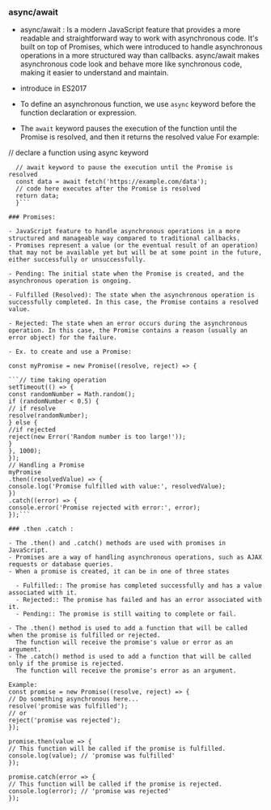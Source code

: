 ### async/await

- async/await : Is a modern JavaScript feature that provides a more readable and straightforward way to work with asynchronous code. It's built on top of Promises, which were introduced to handle asynchronous operations in a more structured way than callbacks. async/await makes asynchronous code look and behave more like synchronous code, making it easier to understand and maintain.

- introduce in ES2017

- To define an asynchronous function, we use `async` keyword before the function declaration or expression.
- The `await` keyword pauses the execution of the function until the Promise is resolved, and then it returns the resolved value
  For example:

// declare a function using async keyword

````- async function fetchData() {
  // await keyword to pause the execution until the Promise is resolved
  const data = await fetch('https://example.com/data');
  // code here executes after the Promise is resolved
  return data;
  }```

### Promises:

- JavaScript feature to handle asynchronous operations in a more structured and manageable way compared to traditional callbacks.
- Promises represent a value (or the eventual result of an operation) that may not be available yet but will be at some point in the future, either successfully or unsuccessfully.

- Pending: The initial state when the Promise is created, and the asynchronous operation is ongoing.

- Fulfilled (Resolved): The state when the asynchronous operation is successfully completed. In this case, the Promise contains a resolved value.

- Rejected: The state when an error occurs during the asynchronous operation. In this case, the Promise contains a reason (usually an error object) for the failure.

- Ex. to create and use a Promise:

const myPromise = new Promise((resolve, reject) => {

```// time taking operation
setTimeout(() => {
const randomNumber = Math.random();
if (randomNumber < 0.5) {
// if resolve
resolve(randomNumber);
} else {
//if rejected
reject(new Error('Random number is too large!'));
}
}, 1000);
});
// Handling a Promise
myPromise
.then((resolvedValue) => {
console.log('Promise fulfilled with value:', resolvedValue);
})
.catch((error) => {
console.error('Promise rejected with error:', error);
});```

### .then .catch :

- The .then() and .catch() methods are used with promises in JavaScript.
- Promises are a way of handling asynchronous operations, such as AJAX requests or database queries.
- When a promise is created, it can be in one of three states

  - Fulfilled:: The promise has completed successfully and has a value associated with it.
  - Rejected:: The promise has failed and has an error associated with it.
  - Pending:: The promise is still waiting to complete or fail.

- The .then() method is used to add a function that will be called when the promise is fulfilled or rejected.
  The function will receive the promise's value or error as an argument.
- The .catch() method is used to add a function that will be called only if the promise is rejected.
  The function will receive the promise's error as an argument.

Example:
const promise = new Promise((resolve, reject) => {
// Do something asynchronous here...
resolve('promise was fulfilled');
// or
reject('promise was rejected');
});

promise.then(value => {
// This function will be called if the promise is fulfilled.
console.log(value); // 'promise was fulfilled'
});

promise.catch(error => {
// This function will be called if the promise is rejected.
console.log(error); // 'promise was rejected'
});
````
